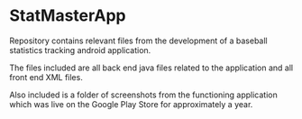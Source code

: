 # StatMasterApp
Repository contains relevant files from the development of a baseball statistics tracking android application.

The files included are all back end java files related to the application and all front end XML files.

Also included is a folder of screenshots from the functioning application which was live on the Google Play Store for approximately a year.
